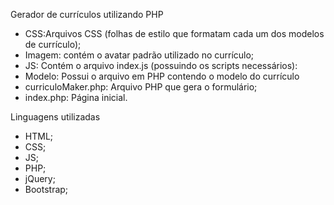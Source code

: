 Gerador de currículos utilizando PHP

- CSS:Arquivos CSS (folhas de estilo que formatam cada um dos modelos de currículo);
- Imagem: contém o avatar padrão utilizado no currículo;
- JS: Contém o arquivo index.js (possuindo os scripts necessários):
- Modelo: Possui o arquivo em PHP contendo o modelo do currículo
- curriculoMaker.php: Arquivo PHP que gera o formulário;
- index.php: Página inicial.

Linguagens utilizadas

- HTML;
- CSS;
- JS;
- PHP;
- jQuery;
- Bootstrap;
